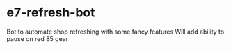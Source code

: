 # e7-refresh-bot

Bot to automate shop refreshing with some fancy features
Will add ability to pause on red 85 gear
